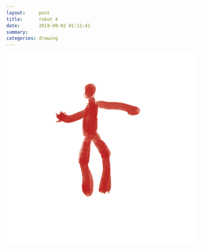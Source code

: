 ```yaml
---
layout:     post
title:      robot 4
date:       2019-08-02 01:11:41
summary:    
categories: drawing
---
```

![robot 4](/images/diary/robot-4.png ".")
